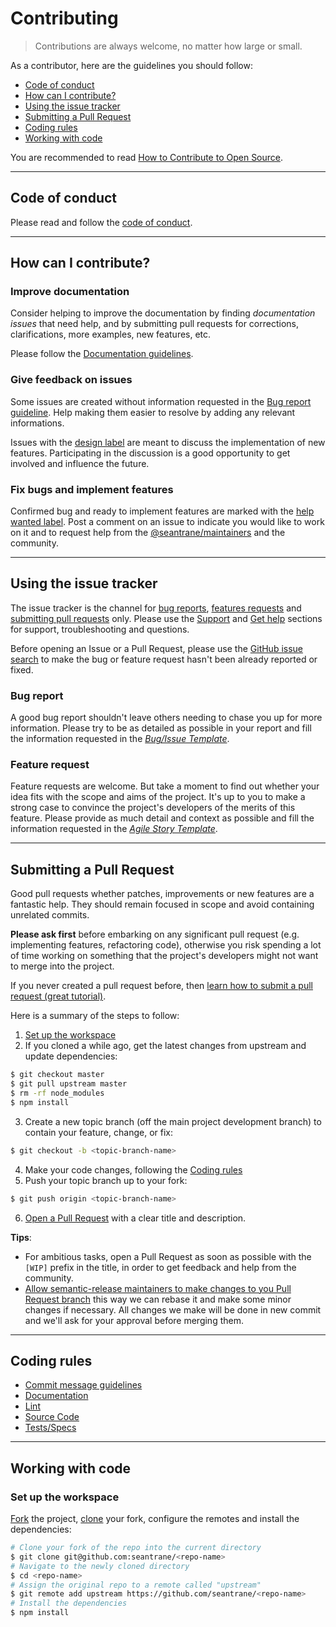 # Contributing

> Contributions are always welcome, no matter how large or small.

As a contributor, here are the guidelines you should follow:
- [Code of conduct](#code-of-conduct)
- [How can I contribute?](#how-can-i-contribute)
- [Using the issue tracker](#using-the-issue-tracker)
- [Submitting a Pull Request](#submitting-a-pull-request)
- [Coding rules](#coding-rules)
- [Working with code](#working-with-code)

You are recommended to read [How to Contribute to Open Source](https://opensource.guide/how-to-contribute).

---

## Code of conduct <a id="code-of-conduct"></a>

Please read and follow the [code of conduct](CODE_OF_CONDUCT.md).

---

## How can I contribute? <a id="how-can-i-contribute"></a>

### Improve documentation <a id="improve-documentation"></a>

Consider helping to improve the documentation by finding _documentation issues_ that need help, and by submitting pull requests for corrections, clarifications, more examples, new features, etc.

Please follow the [Documentation guidelines](STYLE_GUIDES.md#documentation).

### Give feedback on issues <a id=""></a>

Some issues are created without information requested in the [Bug report guideline](#bug-report). Help making them easier to resolve by adding any relevant informations.

Issues with the [design label](https://github.com/issues?q=is%3Aopen+is%3Aissue+user%3Aseantrane+archived%3Afalse+label%3Adesign) are meant to discuss the implementation of new features. Participating in the discussion is a good opportunity to get involved and influence the future.

### Fix bugs and implement features <a id=""></a>

Confirmed bug and ready to implement features are marked with the [help wanted label](https://github.com/issues?utf8=%E2%9C%93&q=is%3Aopen+is%3Aissue+user%3Aseantrane+archived%3Afalse+label%3A%22help+wanted%22). Post a comment on an issue to indicate you would like to work on it and to request help from the [@seantrane/maintainers](https://github.com/orgs/seantrane/teams/contributors) and the community.

---

## Using the issue tracker <a id="using-the-issue-tracker"></a>

The issue tracker is the channel for [bug reports](#bug-report), [features requests](#feature-request) and [submitting pull requests](#submitting-a-pull-request) only. Please use the [Support](docs/support/README.md) and [Get help](README.md#get-help) sections for support, troubleshooting and questions.

Before opening an Issue or a Pull Request, please use the [GitHub issue search](https://github.com/issues?utf8=%E2%9C%93&q=user%3Aseantrane) to make the bug or feature request hasn't been already reported or fixed.

### Bug report <a id="bug-report"></a>

A good bug report shouldn't leave others needing to chase you up for more information. Please try to be as detailed as possible in your report and fill the information requested in the _[Bug/Issue Template](ISSUE_TEMPLATE.md)_.

### Feature request <a id="feature-request"></a>

Feature requests are welcome. But take a moment to find out whether your idea fits with the scope and aims of the project. It's up to you to make a strong case to convince the project's developers of the merits of this feature. Please provide as much detail and context as possible and fill the information requested in the _[Agile Story Template](STORY_TEMPLATE.md)_.

---

## Submitting a Pull Request <a id="submitting-a-pull-request"></a>

Good pull requests whether patches, improvements or new features are a fantastic help. They should remain focused in scope and avoid containing unrelated commits.

**Please ask first** before embarking on any significant pull request (e.g. implementing features, refactoring code), otherwise you risk spending a lot of time working on something that the project's developers might not want to merge into the project.

If you never created a pull request before, then [learn how to submit a pull request (great tutorial)](https://opensource.guide/how-to-contribute/#opening-a-pull-request).

Here is a summary of the steps to follow:

1. [Set up the workspace](#set-up-the-workspace)
2. If you cloned a while ago, get the latest changes from upstream and update dependencies:
```bash
$ git checkout master
$ git pull upstream master
$ rm -rf node_modules
$ npm install
```
3. Create a new topic branch (off the main project development branch) to contain your feature, change, or fix:
```bash
$ git checkout -b <topic-branch-name>
```
4. Make your code changes, following the [Coding rules](#coding-rules)
5. Push your topic branch up to your fork:
```bash
$ git push origin <topic-branch-name>
```
6. [Open a Pull Request](https://help.github.com/articles/creating-a-pull-request/#creating-the-pull-request) with a clear title and description.

**Tips**:
- For ambitious tasks, open a Pull Request as soon as possible with the `[WIP]` prefix in the title, in order to get feedback and help from the community.
- [Allow semantic-release maintainers to make changes to you Pull Request branch](https://help.github.com/articles/allowing-changes-to-a-pull-request-branch-created-from-a-fork) this way we can rebase it and make some minor changes if necessary. All changes we make will be done in new commit and we'll ask for your approval before merging them.

---

## Coding rules <a id="coding-rules"></a>

- [Commit message guidelines](STYLE_GUIDES.md#git-commit-messages)
- [Documentation](STYLE_GUIDES.md#documentation)
- [Lint](STYLE_GUIDES.md#lint)
- [Source Code](STYLE_GUIDES.md#source-code)
- [Tests/Specs](STYLE_GUIDES.md#tests)

---

## Working with code <a id="working-with-code"></a>

### Set up the workspace <a id="set-up-the-workspace"></a>

[Fork](https://guides.github.com/activities/forking/#fork) the project, [clone](https://guides.github.com/activities/forking/#clone) your fork, configure the remotes and install the dependencies:

```bash
# Clone your fork of the repo into the current directory
$ git clone git@github.com:seantrane/<repo-name>
# Navigate to the newly cloned directory
$ cd <repo-name>
# Assign the original repo to a remote called "upstream"
$ git remote add upstream https://github.com/seantrane/<repo-name>
# Install the dependencies
$ npm install
```
